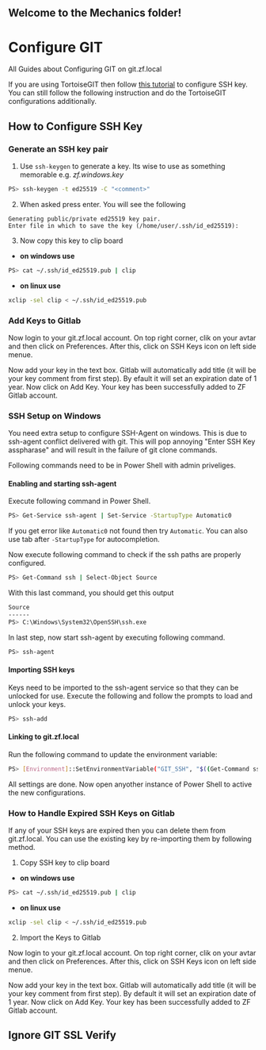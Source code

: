 ## Welcome to the Mechanics folder!

# Configure GIT

All Guides about Configuring GIT on git.zf.local


If you are using TortoiseGIT then follow [this tutorial](tortoise-git.md) to configure SSH key. You can still follow the following instruction and do the TortoiseGIT configurations additionally.

## How to Configure SSH Key

### Generate an SSH key pair

1. Use `ssh-keygen` to generate a key. Its wise to use <comment> as something memorable e.g. *zf.windows.key*

```bash
PS> ssh-keygen -t ed25519 -C "<comment>"
```

2. When asked press enter. You will see the following

```console
Generating public/private ed25519 key pair.
Enter file in which to save the key (/home/user/.ssh/id_ed25519):
```

3. Now copy this key to clip board

- **on windows use**

```bash
PS> cat ~/.ssh/id_ed25519.pub | clip
```

- **on linux use**

```bash
xclip -sel clip < ~/.ssh/id_ed25519.pub
```

### Add Keys to Gitlab

Now login to your git.zf.local account. On top right corner, clik on your avtar and then click on Preferences. After this, click on SSH Keys icon on left side menue. 

Now add your key in the text box. Gitlab will automatically add title (it will be your key comment from first step). By efault it will set an expiration date of 1 year. Now click on Add Key. Your key has been successfully added to ZF Gitlab account.

### SSH Setup on Windows
You need extra setup to configure SSH-Agent on windows. This is due to ssh-agent conflict delivered with git. This will pop annoying "Enter SSH Key asspharase" and will result in the failure of git clone commands.

Following commands need to be in Power Shell with admin priveliges.

#### Enabling and starting ssh-agent

Execute following command in Power Shell.

```bash
PS> Get-Service ssh-agent | Set-Service -StartupType Automatic0
```
If you get error like `Automatic0` not found then try `Automatic`. You can also use tab after `-StartupType` for autocompletion.

Now execute following command to check if the ssh paths are properly configured.

```bash
PS> Get-Command ssh | Select-Object Source
```
With this last command, you should get this output

```bash
Source
------
PS> C:\Windows\System32\OpenSSH\ssh.exe
```

In last step, now start ssh-agent by executing following command.

```bash
PS> ssh-agent

```

#### Importing SSH keys

Keys need to be imported to the ssh-agent service so that they can be unlocked for use. Execute the following and follow the prompts to load and unlock your keys.

```bash
PS> ssh-add
```

#### Linking to git.zf.local

Run the following command to update the environment variable:

```bash
PS> [Environment]::SetEnvironmentVariable("GIT_SSH", "$((Get-Command ssh).Source)", [System.EnvironmentVariableTarget]::User)
```
All settings are done. Now open anyother instance of Power Shell to active the new configurations.

### How to Handle Expired SSH Keys on Gitlab

If any of your SSH keys are expired then you can delete them from git.zf.local. You can use the existing key by re-importing them by following method.

1. Copy SSH key to clip board

- **on windows use**

```bash
PS> cat ~/.ssh/id_ed25519.pub | clip
```

- **on linux use**

```bash
xclip -sel clip < ~/.ssh/id_ed25519.pub
```

2. Import the Keys to Gitlab

Now login to your git.zf.local account. On top right corner, clik on your avtar and then click on Preferences. After this, click on SSH Keys icon on left side menue. 

Now add your key in the text box. Gitlab will automatically add title (it will be your key comment from first step). By default it will set an expiration date of 1 year. Now click on Add Key. Your key has been successfully added to ZF Gitlab account.


## Ignore GIT SSL Verify

```
